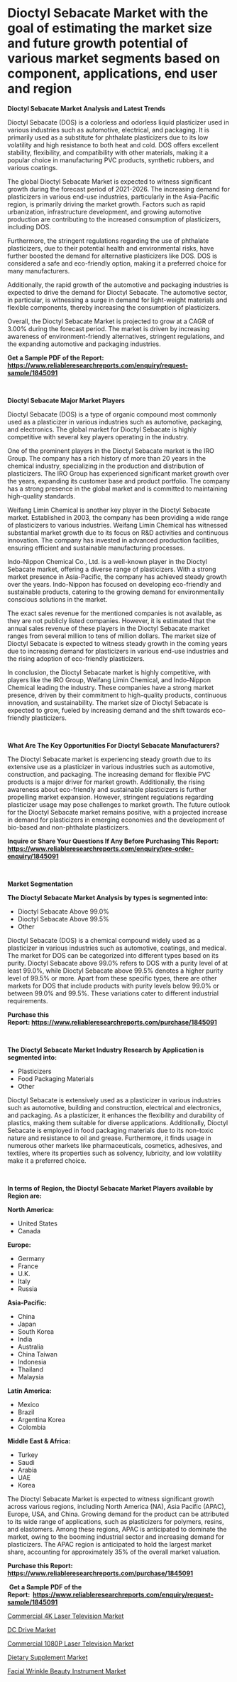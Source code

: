 <p><h1>Dioctyl Sebacate Market with the goal of estimating the market size and future growth potential of various market segments based on component, applications, end user and region</h1></p><p><strong>Dioctyl Sebacate Market Analysis and Latest Trends</strong></p>
<p><p>Dioctyl Sebacate (DOS) is a colorless and odorless liquid plasticizer used in various industries such as automotive, electrical, and packaging. It is primarily used as a substitute for phthalate plasticizers due to its low volatility and high resistance to both heat and cold. DOS offers excellent stability, flexibility, and compatibility with other materials, making it a popular choice in manufacturing PVC products, synthetic rubbers, and various coatings.</p><p>The global Dioctyl Sebacate Market is expected to witness significant growth during the forecast period of 2021-2026. The increasing demand for plasticizers in various end-use industries, particularly in the Asia-Pacific region, is primarily driving the market growth. Factors such as rapid urbanization, infrastructure development, and growing automotive production are contributing to the increased consumption of plasticizers, including DOS.</p><p>Furthermore, the stringent regulations regarding the use of phthalate plasticizers, due to their potential health and environmental risks, have further boosted the demand for alternative plasticizers like DOS. DOS is considered a safe and eco-friendly option, making it a preferred choice for many manufacturers.</p><p>Additionally, the rapid growth of the automotive and packaging industries is expected to drive the demand for Dioctyl Sebacate. The automotive sector, in particular, is witnessing a surge in demand for light-weight materials and flexible components, thereby increasing the consumption of plasticizers.</p><p>Overall, the Dioctyl Sebacate Market is projected to grow at a CAGR of 3.00% during the forecast period. The market is driven by increasing awareness of environment-friendly alternatives, stringent regulations, and the expanding automotive and packaging industries.</p></p>
<p><strong>Get a Sample PDF of the Report:&nbsp; <a href="https://www.reliableresearchreports.com/enquiry/request-sample/1845091">https://www.reliableresearchreports.com/enquiry/request-sample/1845091</a></strong></p>
<p>&nbsp;</p>
<p><strong>Dioctyl Sebacate Major Market Players</strong></p>
<p><p>Dioctyl Sebacate (DOS) is a type of organic compound most commonly used as a plasticizer in various industries such as automotive, packaging, and electronics. The global market for Dioctyl Sebacate is highly competitive with several key players operating in the industry.</p><p>One of the prominent players in the Dioctyl Sebacate market is the IRO Group. The company has a rich history of more than 20 years in the chemical industry, specializing in the production and distribution of plasticizers. The IRO Group has experienced significant market growth over the years, expanding its customer base and product portfolio. The company has a strong presence in the global market and is committed to maintaining high-quality standards.</p><p>Weifang Limin Chemical is another key player in the Dioctyl Sebacate market. Established in 2003, the company has been providing a wide range of plasticizers to various industries. Weifang Limin Chemical has witnessed substantial market growth due to its focus on R&D activities and continuous innovation. The company has invested in advanced production facilities, ensuring efficient and sustainable manufacturing processes.</p><p>Indo-Nippon Chemical Co., Ltd. is a well-known player in the Dioctyl Sebacate market, offering a diverse range of plasticizers. With a strong market presence in Asia-Pacific, the company has achieved steady growth over the years. Indo-Nippon has focused on developing eco-friendly and sustainable products, catering to the growing demand for environmentally conscious solutions in the market.</p><p>The exact sales revenue for the mentioned companies is not available, as they are not publicly listed companies. However, it is estimated that the annual sales revenue of these players in the Dioctyl Sebacate market ranges from several million to tens of million dollars. The market size of Dioctyl Sebacate is expected to witness steady growth in the coming years due to increasing demand for plasticizers in various end-use industries and the rising adoption of eco-friendly plasticizers.</p><p>In conclusion, the Dioctyl Sebacate market is highly competitive, with players like the IRO Group, Weifang Limin Chemical, and Indo-Nippon Chemical leading the industry. These companies have a strong market presence, driven by their commitment to high-quality products, continuous innovation, and sustainability. The market size of Dioctyl Sebacate is expected to grow, fueled by increasing demand and the shift towards eco-friendly plasticizers.</p></p>
<p>&nbsp;</p>
<p><strong>What Are The Key Opportunities For Dioctyl Sebacate Manufacturers?</strong></p>
<p><p>The Dioctyl Sebacate market is experiencing steady growth due to its extensive use as a plasticizer in various industries such as automotive, construction, and packaging. The increasing demand for flexible PVC products is a major driver for market growth. Additionally, the rising awareness about eco-friendly and sustainable plasticizers is further propelling market expansion. However, stringent regulations regarding plasticizer usage may pose challenges to market growth. The future outlook for the Dioctyl Sebacate market remains positive, with a projected increase in demand for plasticizers in emerging economies and the development of bio-based and non-phthalate plasticizers.</p></p>
<p><strong>Inquire or Share Your Questions If Any Before Purchasing This Report: <a href="https://www.reliableresearchreports.com/enquiry/pre-order-enquiry/1845091">https://www.reliableresearchreports.com/enquiry/pre-order-enquiry/1845091</a></strong></p>
<p>&nbsp;</p>
<p><strong>Market Segmentation</strong></p>
<p><strong>The Dioctyl Sebacate Market Analysis by types is segmented into:</strong></p>
<p><ul><li>Dioctyl Sebacate Above 99.0%</li><li>Dioctyl Sebacate Above 99.5%</li><li>Other</li></ul></p>
<p><p>Dioctyl Sebacate (DOS) is a chemical compound widely used as a plasticizer in various industries such as automotive, coatings, and medical. The market for DOS can be categorized into different types based on its purity. Dioctyl Sebacate above 99.0% refers to DOS with a purity level of at least 99.0%, while Dioctyl Sebacate above 99.5% denotes a higher purity level of 99.5% or more. Apart from these specific types, there are other markets for DOS that include products with purity levels below 99.0% or between 99.0% and 99.5%. These variations cater to different industrial requirements.</p></p>
<p><strong>Purchase this Report:&nbsp;<a href="https://www.reliableresearchreports.com/purchase/1845091">https://www.reliableresearchreports.com/purchase/1845091</a></strong></p>
<p>&nbsp;</p>
<p><strong>The Dioctyl Sebacate Market Industry Research by Application is segmented into:</strong></p>
<p><ul><li>Plasticizers</li><li>Food Packaging Materials</li><li>Other</li></ul></p>
<p><p>Dioctyl Sebacate is extensively used as a plasticizer in various industries such as automotive, building and construction, electrical and electronics, and packaging. As a plasticizer, it enhances the flexibility and durability of plastics, making them suitable for diverse applications. Additionally, Dioctyl Sebacate is employed in food packaging materials due to its non-toxic nature and resistance to oil and grease. Furthermore, it finds usage in numerous other markets like pharmaceuticals, cosmetics, adhesives, and textiles, where its properties such as solvency, lubricity, and low volatility make it a preferred choice.</p></p>
<p>&nbsp;</p>
<p><strong>In terms of Region, the Dioctyl Sebacate Market Players available by Region are:</strong></p>
<p>
    <p> <strong> North America: </strong>
        <ul>
            <li>United States</li>
            <li>Canada</li>
        </ul>
        </p> 
    <p> <strong> Europe: </strong>
        <ul>
            <li>Germany</li>
            <li>France</li>
            <li>U.K.</li>
            <li>Italy</li>
            <li>Russia</li>
        </ul>
        </p> 
    <p> <strong> Asia-Pacific: </strong>
        <ul>
            <li>China</li>
            <li>Japan</li>
            <li>South Korea</li>
            <li>India</li>
            <li>Australia</li>
            <li>China Taiwan</li>
            <li>Indonesia</li>
            <li>Thailand</li>
            <li>Malaysia</li>
        </ul>
        </p> 
    <p> <strong> Latin America: </strong>
        <ul>
            <li>Mexico</li>
            <li>Brazil</li>
            <li>Argentina Korea</li>
            <li>Colombia</li>
        </ul>
        </p> 
    <p> <strong> Middle East & Africa: </strong>
        <ul>
            <li>Turkey</li>
            <li>Saudi</li>
            <li>Arabia</li>
            <li>UAE</li>
            <li>Korea</li>
        </ul>
    </p>
    </p>
<p><p>The Dioctyl Sebacate Market is expected to witness significant growth across various regions, including North America (NA), Asia Pacific (APAC), Europe, USA, and China. Growing demand for the product can be attributed to its wide range of applications, such as plasticizers for polymers, resins, and elastomers. Among these regions, APAC is anticipated to dominate the market, owing to the booming industrial sector and increasing demand for plasticizers. The APAC region is anticipated to hold the largest market share, accounting for approximately 35% of the overall market valuation.</p></p>
<p><strong>Purchase this Report: <a href="https://www.reliableresearchreports.com/purchase/1845091">https://www.reliableresearchreports.com/purchase/1845091</a></strong></p>
<p>&nbsp;<strong>Get a Sample PDF of the Report:&nbsp;&nbsp;<a href="https://www.reliableresearchreports.com/enquiry/request-sample/1845091">https://www.reliableresearchreports.com/enquiry/request-sample/1845091</a></strong></p>
<p><strong></strong></p>
<p><p><a href="https://www.linkedin.com/pulse/commercial-4k-laser-television-market-size-2023-2030-global-3a0re/">Commercial 4K Laser Television Market</a></p><p><a href="https://medium.com/@alethaebert2013/dc-drive-market-exploring-market-share-market-trends-and-future-growth-abfa67ef3081">DC Drive Market</a></p><p><a href="https://www.linkedin.com/pulse/commercial-1080p-laser-television-market-size-2023-2030-global-9arte/">Commercial 1080P Laser Television Market</a></p><p><a href="https://medium.com/@irwingibson727/dietary-supplement-market-trends-and-market-analysis-forecasted-for-period-2023-2030-16e6f907ba6a">Dietary Supplement Market</a></p><p><a href="https://www.linkedin.com/pulse/decoding-facial-wrinkle-beauty-instrument-market-deep-dive-tqh8e/">Facial Wrinkle Beauty Instrument Market</a></p></p>